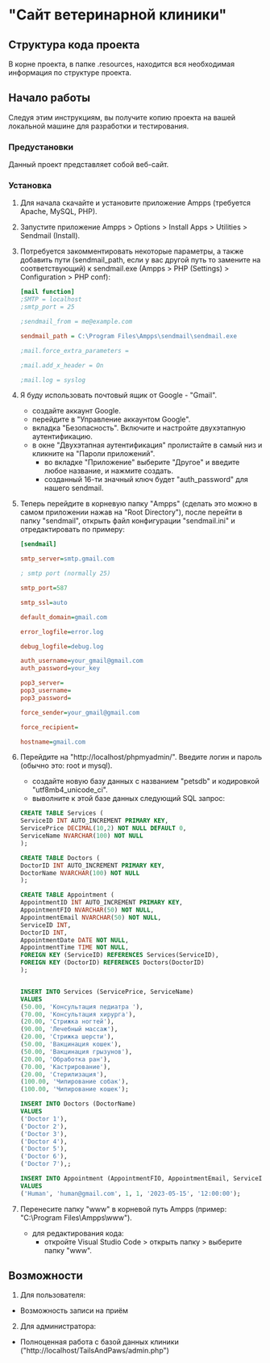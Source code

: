 # "Сайт ветеринарной клиники"

## Структура кода проекта

В корне проекта, в папке .resources, находится вся необходимая информация по структуре проекта.

## Начало работы

Следуя этим инструкциям, вы получите копию проекта на вашей локальной машине для разработки и тестирования.

### Предустановки

Данный проект представляет собой веб-сайт.

### Установка

1. Для начала скачайте и установите приложение Ampps (требуется Apache, MySQL, PHP).

2. Запустите приложение Ampps > Options > Install Apps > Utilities > Sendmail (Install).

3. Потребуется закомментировать некоторые параметры, а также добавить пути (sendmail_path, если у вас другой путь то замените на соответствующий) к sendmail.exe (Ampps > PHP (Settings) > Configuration > PHP conf):

    ```ini
    [mail function]
    ;SMTP = localhost
    ;smtp_port = 25

    ;sendmail_from = me@example.com

    sendmail_path = C:\Program Files\Ampps\sendmail\sendmail.exe

    ;mail.force_extra_parameters =

    ;mail.add_x_header = On

    ;mail.log = syslog
    ```

4. Я буду использовать почтовый ящик от Google - "Gmail". 
    - создайте аккаунт Google.
    - перейдите в "Управление аккаунтом Google". 
    - вкладка "Безопасность". Включите и настройте двухэтапную аутентификацию.
    - в окне "Двухэтапная аутентификация" пролистайте в самый низ и кликните на "Пароли приложений". 
        - во вкладке "Приложение" выберите "Другое" и введите любое название, и нажмите создать. 
        - созданный 16-ти значный ключ будет "auth_password" для нашего sendmail.

5. Теперь перейдите в корневую папку "Ampps" (сделать это можно в самом приложении нажав на "Root Directory"), после перейти в папку "sendmail", открыть файл конфигурации "sendmail.ini" и отредактировать по примеру:

    ```ini
    [sendmail]

    smtp_server=smtp.gmail.com

    ; smtp port (normally 25)

    smtp_port=587

    smtp_ssl=auto

    default_domain=gmail.com

    error_logfile=error.log

    debug_logfile=debug.log

    auth_username=your_gmail@gmail.com
    auth_password=your_key

    pop3_server=
    pop3_username=
    pop3_password=

    force_sender=your_gmail@gmail.com

    force_recipient=

    hostname=gmail.com
    ```

6. Перейдите на "http://localhost/phpmyadmin/". Введите логин и пароль (обычно это: root и mysql).
    - создайте новую базу данных с названием "petsdb" и кодировкой "utf8mb4_unicode_ci".
    - выволните к этой базе данных следующий SQL запрос:
    ```sql
    CREATE TABLE Services (
    ServiceID INT AUTO_INCREMENT PRIMARY KEY,
    ServicePrice DECIMAL(10,2) NOT NULL DEFAULT 0,
    ServiceName NVARCHAR(100) NOT NULL
    );

    CREATE TABLE Doctors (
    DoctorID INT AUTO_INCREMENT PRIMARY KEY,
    DoctorName NVARCHAR(100) NOT NULL
    );

    CREATE TABLE Appointment (
    AppointmentID INT AUTO_INCREMENT PRIMARY KEY,
    AppointmentFIO NVARCHAR(50) NOT NULL,
    AppointmentEmail NVARCHAR(50) NOT NULL,
    ServiceID INT,
    DoctorID INT,
    AppointmentDate DATE NOT NULL,
    AppointmentTime TIME NOT NULL,
    FOREIGN KEY (ServiceID) REFERENCES Services(ServiceID),
    FOREIGN KEY (DoctorID) REFERENCES Doctors(DoctorID)
    );


    INSERT INTO Services (ServicePrice, ServiceName)
    VALUES 
    (50.00, 'Консультация педиатра '),
    (70.00, 'Консультация хирурга'),
    (20.00, 'Стрижка ногтей'),
    (90.00, 'Лечебный массаж'),
    (20.00, 'Стрижка шерсти'),
    (50.00, 'Вакцинация кошек'),
    (50.00, 'Вакцинация грызунов'),
    (20.00, 'Обработка ран'),
    (70.00, 'Кастрирование'),
    (20.00, 'Стерилизация'),
    (100.00, 'Чипирование собак'),
    (100.00, 'Чипирование кошек');

    INSERT INTO Doctors (DoctorName)
    VALUES 
    ('Doctor 1'),
    ('Doctor 2'),
    ('Doctor 3'),
    ('Doctor 4'),
    ('Doctor 5'),
    ('Doctor 6'),
    ('Doctor 7'),;

    INSERT INTO Appointment (AppointmentFIO, AppointmentEmail, ServiceID, DoctorID, AppointmentDate, AppointmentTime)
    VALUES 
    ('Human', 'human@gmail.com', 1, 1, '2023-05-15', '12:00:00');
    ```
7. Перенесите папку "www" в корневой путь Ampps (пример: "C:\Program Files\Ampps\www").
    - для редактирования кода:
        - откройте Visual Studio Code > открыть папку > выберите папку "www".
## Возможности

1. Для пользователя:
* Возможность записи на приём
2. Для администратора:
* Полноценная работа с базой данных клиники ("http://localhost/TailsAndPaws/admin.php")
